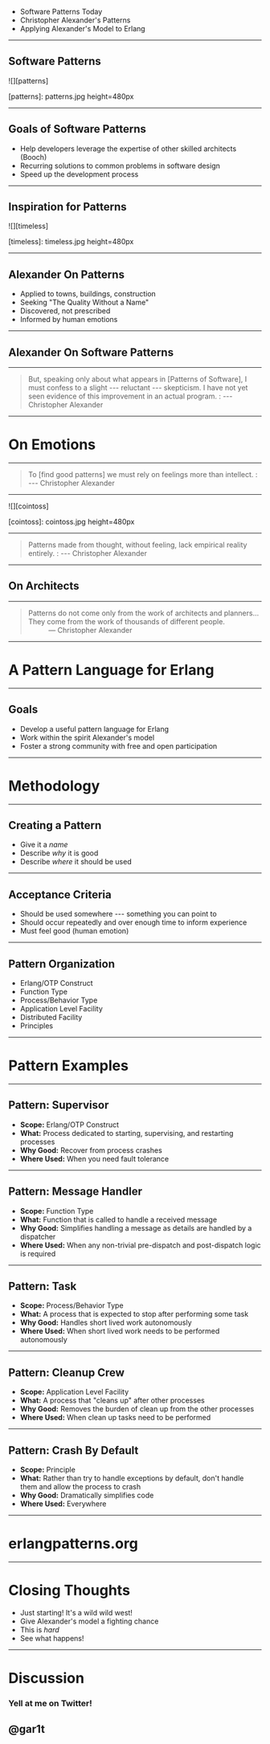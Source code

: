 - Software Patterns Today
- Christopher Alexander's Patterns
- Applying Alexander's Model to Erlang

---

## Software Patterns

![][patterns]

[patterns]: patterns.jpg height=480px

---

## Goals of Software Patterns

- Help developers leverage the expertise of other skilled architects (Booch)
- Recurring solutions to common problems in software design
- Speed up the development process

---

## Inspiration for Patterns

![][timeless]

[timeless]: timeless.jpg height=480px

---

## Alexander On Patterns

- Applied to towns, buildings, construction
- Seeking "The Quality Without a Name"
- Discovered, not prescribed
- Informed by human emotions

---

## Alexander On Software Patterns

---

> But, speaking only about what appears in [Patterns of Software], I must confess to a slight --- reluctant --- skepticism. I have not yet seen evidence of this improvement in an actual program.
: ---Christopher Alexander

---

# On Emotions

---

> To [find good patterns] we must rely on feelings more than intellect.
> : --- Christopher Alexander

---

![][cointoss]

[cointoss]: cointoss.jpg height=480px

---

> Patterns made from thought, without feeling, lack empirical reality entirely.
> : --- Christopher Alexander

---

## On Architects

---

<blockquote>
<dl>
<dt>
  <span>Patterns do not come only from the work of architects and planners...</span>
  <span class="fragment">They come from the work of thousands of different people.</span>
</dt>
<dd>— Christopher Alexander</dd>
</dl>
</blockquote>

---

# A Pattern Language for Erlang

---

## Goals

- Develop a useful pattern language for Erlang
- Work within the spirit Alexander's model
- Foster a strong community with free and open participation

---

# Methodology

---

## Creating a Pattern

- Give it a *name*
- Describe *why* it is good
- Describe *where* it should be used

---

## Acceptance Criteria

- Should be used somewhere --- something you can point to
- Should occur repeatedly and over enough time to inform experience
- Must feel good (human emotion)

---

## Pattern Organization

- Erlang/OTP Construct
- Function Type
- Process/Behavior Type
- Application Level Facility
- Distributed Facility
- Principles

---

# Pattern Examples

---

## Pattern: Supervisor

- **Scope:** Erlang/OTP Construct
- **What:** Process dedicated to starting, supervising, and restarting
  processes
- **Why Good:** Recover from process crashes
- **Where Used:** When you need fault tolerance

---

## Pattern: Message Handler

- **Scope:** Function Type
- **What:** Function that is called to handle a received message
- **Why Good:** Simplifies handling a message as details are handled by a
  dispatcher
- **Where Used:** When any non-trivial pre-dispatch and post-dispatch
  logic is required

---

## Pattern: Task

- **Scope:** Process/Behavior Type
- **What:** A process that is expected to stop after performing some task
- **Why Good:** Handles short lived work autonomously
- **Where Used:** When short lived work needs to be performed autonomously

---

## Pattern: Cleanup Crew

- **Scope:** Application Level Facility
- **What:** A process that "cleans up" after other processes
- **Why Good:** Removes the burden of clean up from the other processes
- **Where Used:** When clean up tasks need to be performed

---

## Pattern: Crash By Default

- **Scope:** Principle
- **What:** Rather than try to handle exceptions by default, don't handle
  them and allow the process to crash
- **Why Good:** Dramatically simplifies code
- **Where Used:** Everywhere

---

# erlangpatterns.org

---

# Closing Thoughts

- Just starting! It's a wild wild west!
- Give Alexander's model a fighting chance
- This is *hard*
- See what happens!

---

# Discussion

### Yell at me on Twitter!
## @gar1t
